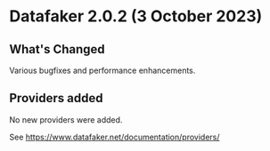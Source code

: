 # Datafaker 2.0.2 (3 October 2023)

## What's Changed

Various bugfixes and performance enhancements.

## Providers added

No new providers were added.

See https://www.datafaker.net/documentation/providers/
